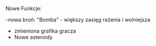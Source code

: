 Nowe Funkcje:

  -nowa broń: "Bomba" - większy zasięg rażenia i wolniejsza
  - zmieniona grafika gracza
  - Nowe asteroidy
    

